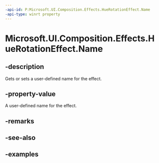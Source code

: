 ```yaml
---
-api-id: P:Microsoft.UI.Composition.Effects.HueRotationEffect.Name
-api-type: winrt property
---
```


<!-- Property syntax.
public string Name { get;  set; }
-->

# Microsoft.UI.Composition.Effects.HueRotationEffect.Name

## -description
Gets or sets a user-defined name for the effect.

## -property-value
A user-defined name for the effect.

## -remarks

## -see-also

## -examples

